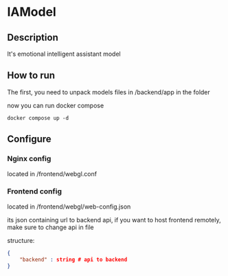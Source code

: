 # IAModel

##  Description

It's emotional intelligent assistant model

## How to run

The first, you need to unpack models files in /backend/app in the folder

now you can run docker compose

```
docker compose up -d
```

## Configure

### Nginx config

located in /frontend/webgl.conf

### Frontend config

located in /frontend/webgl/web-config.json

its json containing url to backend api, if you want to host frontend remotely, make sure to change api in file

structure: 

```json
{
    "backend" : string # api to backend
}
```



